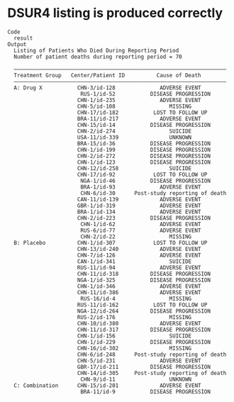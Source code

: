 # DSUR4 listing is produced correctly

    Code
      result
    Output
      Listing of Patients Who Died During Reporting Period
      Number of patient deaths during reporting period = 70
      
      ———————————————————————————————————————————————————————————————————
      Treatment Group   Center/Patient ID          Cause of Death        
      ———————————————————————————————————————————————————————————————————
      A: Drug X           CHN-3/id-128              ADVERSE EVENT        
                           RUS-1/id-52           DISEASE PROGRESSION     
                          CHN-1/id-235              ADVERSE EVENT        
                          CHN-5/id-108                 MISSING           
                          CHN-17/id-182           LOST TO FOLLOW UP      
                          BRA-11/id-217             ADVERSE EVENT        
                          CHN-15/id-14           DISEASE PROGRESSION     
                          CHN-2/id-274                 SUICIDE           
                          USA-11/id-339                UNKNOWN           
                          BRA-15/id-36           DISEASE PROGRESSION     
                          CHN-1/id-199           DISEASE PROGRESSION     
                          CHN-2/id-272           DISEASE PROGRESSION     
                          CHN-1/id-123           DISEASE PROGRESSION     
                          CHN-12/id-258                SUICIDE           
                          CHN-17/id-92            LOST TO FOLLOW UP      
                           NGA-1/id-46           DISEASE PROGRESSION     
                           BRA-1/id-93              ADVERSE EVENT        
                           CHN-6/id-30      Post-study reporting of death
                          CAN-11/id-139             ADVERSE EVENT        
                          GBR-1/id-319              ADVERSE EVENT        
                          BRA-1/id-134              ADVERSE EVENT        
                          CHN-2/id-223           DISEASE PROGRESSION     
                           CHN-1/id-62              ADVERSE EVENT        
                           RUS-6/id-77              ADVERSE EVENT        
                           CHN-2/id-22                 MISSING           
      B: Placebo          CHN-1/id-307            LOST TO FOLLOW UP      
                          CHN-13/id-240             ADVERSE EVENT        
                          CHN-7/id-126              ADVERSE EVENT        
                          CAN-1/id-341                 SUICIDE           
                          RUS-11/id-94              ADVERSE EVENT        
                          CHN-11/id-318          DISEASE PROGRESSION     
                          NGA-1/id-325           DISEASE PROGRESSION     
                          CHN-1/id-346              ADVERSE EVENT        
                          CHN-11/id-386             ADVERSE EVENT        
                           RUS-16/id-4                 MISSING           
                          RUS-11/id-162           LOST TO FOLLOW UP      
                          NGA-12/id-264          DISEASE PROGRESSION     
                          RUS-2/id-176                 MISSING           
                          CHN-10/id-380             ADVERSE EVENT        
                          CHN-11/id-317          DISEASE PROGRESSION     
                          CHN-1/id-156                 SUICIDE           
                          CHN-1/id-229           DISEASE PROGRESSION     
                          CHN-16/id-302                MISSING           
                          CHN-6/id-248      Post-study reporting of death
                          CHN-5/id-231              ADVERSE EVENT        
                          GBR-17/id-211          DISEASE PROGRESSION     
                          CHN-14/id-305     Post-study reporting of death
                           CHN-9/id-11                 UNKNOWN           
      C: Combination      CHN-15/id-201             ADVERSE EVENT        
                           BRA-11/id-9           DISEASE PROGRESSION     

